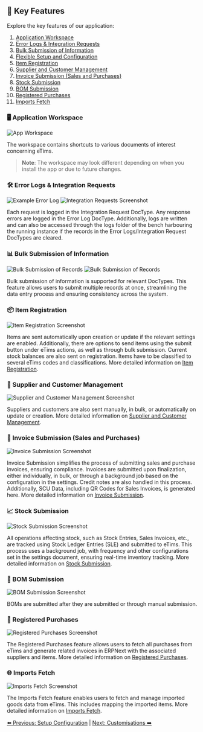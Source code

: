 ## 🚀 Key Features

Explore the key features of our application:

1. [Application Workspace](#workspace)
2. [Error Logs & Integration Requests](#error_logs_integration_requests)
3. [Bulk Submission of Information](#bulk_submissions)
4. [Flexible Setup and Configuration](#flexible_setup_and_configuration)
5. [Item Registration](#item_registration)
6. [Supplier and Customer Management](#supplier_customer_management)
7. [Invoice Submission (Sales and Purchases)](#invoice_submission)
8. [Stock Submission](#stock_submission)
9. [BOM Submission](#bom_submission)
10. [Registered Purchases](#registered_purchases)
11. [Imports Fetch](#imports_fetch)

### 🖥️ Application Workspace

<a id="workspace"></a>

![App Workspace](images/workspace.png)

The workspace contains shortcuts to various documents of interest concerning eTims.

> **Note**: The workspace may look different depending on when you install the app or due to future changes.

### 🛠️ Error Logs & Integration Requests

<a id="error_logs_integration_requests"></a>

![Example Error Log](images/error_log.PNG)
![Integration Requests Screenshot](./images/integration_requests.png)

Each request is logged in the Integration Request DocType. Any response errors are logged in the Error Log DocType. Additionally, logs are written and can also be accessed through the logs folder of the bench harbouring the running instance if the records in the Error Logs/Integration Request DocTypes are cleared.

### 📊 Bulk Submission of Information

<a id="bulk_submissions"></a>

![Bulk Submission of Records](images/bulk_submission.PNG)
![Bulk Submission of Records](images/bulk_submission-1.png)

Bulk submission of information is supported for relevant DocTypes. This feature allows users to submit multiple records at once, streamlining the data entry process and ensuring consistency across the system.

### 📦 Item Registration

<a id="item_registration"></a>

![Item Registration Screenshot](./images/item_registration.png)

Items are sent automatically upon creation or update if the relevant settings are enabled. Additionally, there are options to send items using the submit button under eTims actions, as well as through bulk submission. Current stock balances are also sent on registration. Items have to be classified to several eTims codes and classifications. More detailed information on [Item Registration](./features/item_registration.md#item-registration).

### 👥 Supplier and Customer Management

<a id="supplier_customer_management"></a>

![Supplier and Customer Management Screenshot](./images/customer_management.png)

Suppliers and customers are also sent manually, in bulk, or automatically on update or creation. More detailed information on [Supplier and Customer Management](./features/supplier_customer_management.md#customer-and-supplier-registration).

### 🧾 Invoice Submission (Sales and Purchases)

<a id="invoice_submission"></a>

![Invoice Submission Screenshot](./images/sales_invoice_details.png)

Invoice Submission simplifies the process of submitting sales and purchase invoices, ensuring compliance. Invoices are submitted upon finalization, either individually, in bulk, or through a background job based on the configuration in the settings. Credit notes are also handled in this process. Additionally, SCU Data, including QR Codes for Sales Invoices, is generated here. More detailed information on [Invoice Submission](./features/invoice_submission.md).

### 📈 Stock Submission

<a id="stock_submission"></a>

![Stock Submission Screenshot](./images/stock_ledger.png)

All operations affecting stock, such as Stock Entries, Sales Invoices, etc., are tracked using Stock Ledger Entries (SLE) and submitted to eTims. This process uses a background job, with frequency and other configurations set in the settings document, ensuring real-time inventory tracking. More detailed information on [Stock Submission](./features/stock_submission.md).

### 📝 BOM Submission

<a id="bom_submission"></a>

![BOM Submission Screenshot](./images/bom.png)

BOMs are submitted after they are submitted or through manual submission.

### 🛒 Registered Purchases

<a id="registered_purchases"></a>

![Registered Purchases Screenshot](./images/registered_purchases.png)

The Registered Purchases feature allows users to fetch all purchases from eTims and generate related invoices in ERPNext with the associated suppliers and items. More detailed information on [Registered Purchases](./registered_purchases.md).

### 🌐 Imports Fetch

<a id="imports_fetch"></a>

![Imports Fetch Screenshot](./images/imports_fetch.png)

The Imports Fetch feature enables users to fetch and manage imported goods data from eTims. This includes mapping the imported items. More detailed information on [Imports Fetch](./imports_fetch.md).

[⬅️ Previous: Setup Configuration](./setup_configuration.md) | [Next: Customisations ➡️](./customisations.md)
